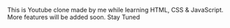 This is Youtube clone made by me while learning HTML, CSS & JavaScript.
More features will be added soon. Stay Tuned
